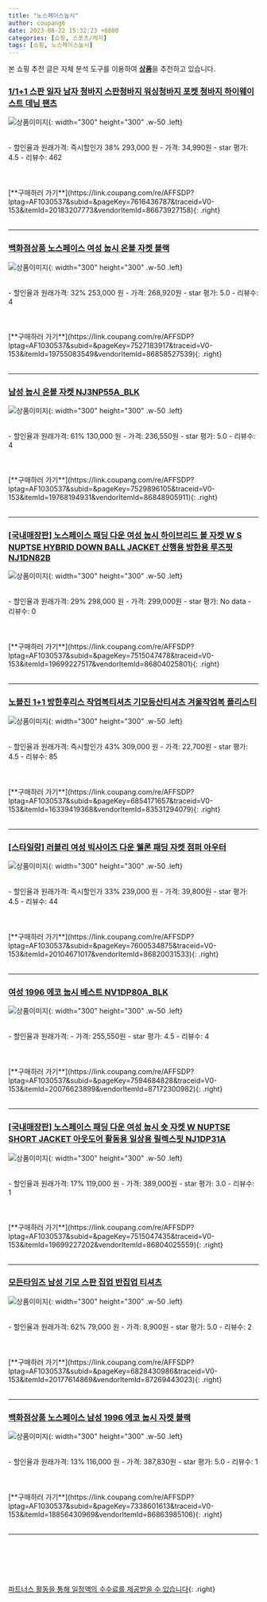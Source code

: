 ```yaml
---
title: "노스페이스눕시"
author: coupang6
date: 2023-08-22 15:32:23 +0800
categories: [쇼핑, 스포츠/레저]
tags: [쇼핑, 노스페이스눕시]
---
```


본 쇼핑 추천 글은 자체 분석 도구를 이용하여 [**상품**](https://link.coupang.com/a/bao1ui)을 추천하고 있습니다.

### [1/1+1 스판 일자 남자 청바지 스판청바지 워싱청바지 포켓 청바지 하이웨이스트 데님 팬츠](https://link.coupang.com/re/AFFSDP?lptag=AF1030537&subid=&pageKey=7616436787&traceid=V0-153&itemId=20183207773&vendorItemId=86673927158)

![상품이미지](https://thumbnail6.coupangcdn.com/thumbnails/remote/230x230ex/image/vendor_inventory/ff9b/c26074add17a6a5b34a210eb71d84cbfa7f4bc7f2d2792be6bfafda43ff8.jpg){: width="300" height="300" .w-50 .left}


<br>
- 할인율과 원래가격: 즉시할인가 38%  293,000   원
- 가격: 34,990원
- star 평가: 4.5
- 리뷰수: 462
<br>
<br>
<br>
<br>
[**구매하러 가기**](https://link.coupang.com/re/AFFSDP?lptag=AF1030537&subid=&pageKey=7616436787&traceid=V0-153&itemId=20183207773&vendorItemId=86673927158){: .right}
<br>
<br>

---

### [백화점상품 노스페이스 여성 눕시 온볼 자켓 블랙](https://link.coupang.com/re/AFFSDP?lptag=AF1030537&subid=&pageKey=7527183917&traceid=V0-153&itemId=19755083549&vendorItemId=86858527539)

![상품이미지](https://thumbnail9.coupangcdn.com/thumbnails/remote/230x230ex/image/vendor_inventory/88e8/4f78444309894e04bf12716e503fee2e8ad0f82f0781bf281b1fee779983.jpg){: width="300" height="300" .w-50 .left}


<br>
- 할인율과 원래가격: 32%  253,000   원
- 가격: 268,920원
- star 평가: 5.0
- 리뷰수: 4
<br>
<br>
<br>
<br>
[**구매하러 가기**](https://link.coupang.com/re/AFFSDP?lptag=AF1030537&subid=&pageKey=7527183917&traceid=V0-153&itemId=19755083549&vendorItemId=86858527539){: .right}
<br>
<br>

---

### [남성 눕시 온볼 자켓 NJ3NP55A_BLK](https://link.coupang.com/re/AFFSDP?lptag=AF1030537&subid=&pageKey=7529896105&traceid=V0-153&itemId=19768194931&vendorItemId=86848905911)

![상품이미지](https://thumbnail9.coupangcdn.com/thumbnails/remote/230x230ex/image/vendor_inventory/de14/a1206eee4551e6315c62d9acae05a9a6f2beb17db61153c054d93024ed32.jpg){: width="300" height="300" .w-50 .left}


<br>
- 할인율과 원래가격: 61%  130,000   원
- 가격: 236,550원
- star 평가: 5.0
- 리뷰수: 4
<br>
<br>
<br>
<br>
[**구매하러 가기**](https://link.coupang.com/re/AFFSDP?lptag=AF1030537&subid=&pageKey=7529896105&traceid=V0-153&itemId=19768194931&vendorItemId=86848905911){: .right}
<br>
<br>

---

### [[국내매장판] 노스페이스 패딩 다운 여성 눕시 하이브리드 볼 자켓 W S NUPTSE HYBRID DOWN BALL JACKET 산행용 방한용 루즈핏 NJ1DN82B](https://link.coupang.com/re/AFFSDP?lptag=AF1030537&subid=&pageKey=7515047478&traceid=V0-153&itemId=19699227517&vendorItemId=86804025801)

![상품이미지](https://thumbnail6.coupangcdn.com/thumbnails/remote/230x230ex/image/vendor_inventory/d8e3/dab157c3efb38c0d6b5e2c5b27dd1269a9abe03b802453e8642904b93948.jpg){: width="300" height="300" .w-50 .left}


<br>
- 할인율과 원래가격: 29%  298,000   원
- 가격: 299,000원
- star 평가: No data
- 리뷰수: 0
<br>
<br>
<br>
<br>
[**구매하러 가기**](https://link.coupang.com/re/AFFSDP?lptag=AF1030537&subid=&pageKey=7515047478&traceid=V0-153&itemId=19699227517&vendorItemId=86804025801){: .right}
<br>
<br>

---

### [노블진 1+1 방한후리스 작업복티셔츠 기모등산티셔츠 겨울작업복 플리스티](https://link.coupang.com/re/AFFSDP?lptag=AF1030537&subid=&pageKey=6854171657&traceid=V0-153&itemId=16339419368&vendorItemId=83531294079)

![상품이미지](https://thumbnail9.coupangcdn.com/thumbnails/remote/230x230ex/image/vendor_inventory/699e/14972607ef6a33db12808605eb78163b348312c1d9fe5f2240b334483355.jpg){: width="300" height="300" .w-50 .left}


<br>
- 할인율과 원래가격: 즉시할인가 43%  309,000   원
- 가격: 22,700원
- star 평가: 4.5
- 리뷰수: 85
<br>
<br>
<br>
<br>
[**구매하러 가기**](https://link.coupang.com/re/AFFSDP?lptag=AF1030537&subid=&pageKey=6854171657&traceid=V0-153&itemId=16339419368&vendorItemId=83531294079){: .right}
<br>
<br>

---

### [[스타일랑] 러블리 여성 빅사이즈 다운 웰론 패딩 자켓 점퍼 아우터](https://link.coupang.com/re/AFFSDP?lptag=AF1030537&subid=&pageKey=7600534875&traceid=V0-153&itemId=20104671017&vendorItemId=86820031533)

![상품이미지](https://thumbnail9.coupangcdn.com/thumbnails/remote/230x230ex/image/vendor_inventory/cb86/80b534f74e98e3f3a78ed41ca8f65a33e7cbf90408b03e9338dc822d66af.jpg){: width="300" height="300" .w-50 .left}


<br>
- 할인율과 원래가격: 즉시할인가 33%  239,000   원
- 가격: 39,800원
- star 평가: 4.5
- 리뷰수: 44
<br>
<br>
<br>
<br>
[**구매하러 가기**](https://link.coupang.com/re/AFFSDP?lptag=AF1030537&subid=&pageKey=7600534875&traceid=V0-153&itemId=20104671017&vendorItemId=86820031533){: .right}
<br>
<br>

---

### [여성 1996 에코 눕시 베스트 NV1DP80A_BLK](https://link.coupang.com/re/AFFSDP?lptag=AF1030537&subid=&pageKey=7594684828&traceid=V0-153&itemId=20076623899&vendorItemId=87172300982)

![상품이미지](https://thumbnail10.coupangcdn.com/thumbnails/remote/230x230ex/image/vendor_inventory/8874/a7a4a6150ccfaf44660bfe2864daa5d9758d2b1632acf28114dc52e531de.jpg){: width="300" height="300" .w-50 .left}


<br>
- 할인율과 원래가격: 
- 가격: 255,550원
- star 평가: 4.5
- 리뷰수: 4
<br>
<br>
<br>
<br>
[**구매하러 가기**](https://link.coupang.com/re/AFFSDP?lptag=AF1030537&subid=&pageKey=7594684828&traceid=V0-153&itemId=20076623899&vendorItemId=87172300982){: .right}
<br>
<br>

---

### [[국내매장판] 노스페이스 패딩 다운 여성 눕시 숏 자켓 W NUPTSE SHORT JACKET 아웃도어 활동용 일상용 릴렉스핏 NJ1DP31A](https://link.coupang.com/re/AFFSDP?lptag=AF1030537&subid=&pageKey=7515047435&traceid=V0-153&itemId=19699227202&vendorItemId=86804025559)

![상품이미지](https://thumbnail10.coupangcdn.com/thumbnails/remote/230x230ex/image/vendor_inventory/3b80/0eb59c262f9cdc2c6ea19795cc1f60083b16d03831106b4bdc8605d1f516.jpg){: width="300" height="300" .w-50 .left}


<br>
- 할인율과 원래가격: 17%  119,000   원
- 가격: 389,000원
- star 평가: 3.0
- 리뷰수: 1
<br>
<br>
<br>
<br>
[**구매하러 가기**](https://link.coupang.com/re/AFFSDP?lptag=AF1030537&subid=&pageKey=7515047435&traceid=V0-153&itemId=19699227202&vendorItemId=86804025559){: .right}
<br>
<br>

---

### [모든타임즈 남성 기모 스판 집업 반집업 티셔츠](https://link.coupang.com/re/AFFSDP?lptag=AF1030537&subid=&pageKey=6828430986&traceid=V0-153&itemId=20177614869&vendorItemId=87269443023)

![상품이미지](https://thumbnail8.coupangcdn.com/thumbnails/remote/230x230ex/image/vendor_inventory/e5ac/413a0cd2c3158c5fce3a92ed9f42bfb253ebe2953a145cc1c4dab92e7cea.jpg){: width="300" height="300" .w-50 .left}


<br>
- 할인율과 원래가격: 62%  79,000   원
- 가격: 8,900원
- star 평가: 5.0
- 리뷰수: 2
<br>
<br>
<br>
<br>
[**구매하러 가기**](https://link.coupang.com/re/AFFSDP?lptag=AF1030537&subid=&pageKey=6828430986&traceid=V0-153&itemId=20177614869&vendorItemId=87269443023){: .right}
<br>
<br>

---

### [백화점상품 노스페이스 남성 1996 에코 눕시 자켓 블랙](https://link.coupang.com/re/AFFSDP?lptag=AF1030537&subid=&pageKey=7338601613&traceid=V0-153&itemId=18856430969&vendorItemId=86863985106)

![상품이미지](https://thumbnail7.coupangcdn.com/thumbnails/remote/230x230ex/image/vendor_inventory/6bdb/65b51bf4ead1650a886fcb039f23c173fc8879c028e453b61f9383c4b90d.jpg){: width="300" height="300" .w-50 .left}


<br>
- 할인율과 원래가격: 13%  116,000   원
- 가격: 387,830원
- star 평가: 5.0
- 리뷰수: 1
<br>
<br>
<br>
<br>
[**구매하러 가기**](https://link.coupang.com/re/AFFSDP?lptag=AF1030537&subid=&pageKey=7338601613&traceid=V0-153&itemId=18856430969&vendorItemId=86863985106){: .right}
<br>
<br>

---
<br><br><br><br><br> [파트너스 활동을 통해 일정액의 수수료를 제공받을 수 있습니다](https://link.coupang.com/a/bao1ui){: .right}